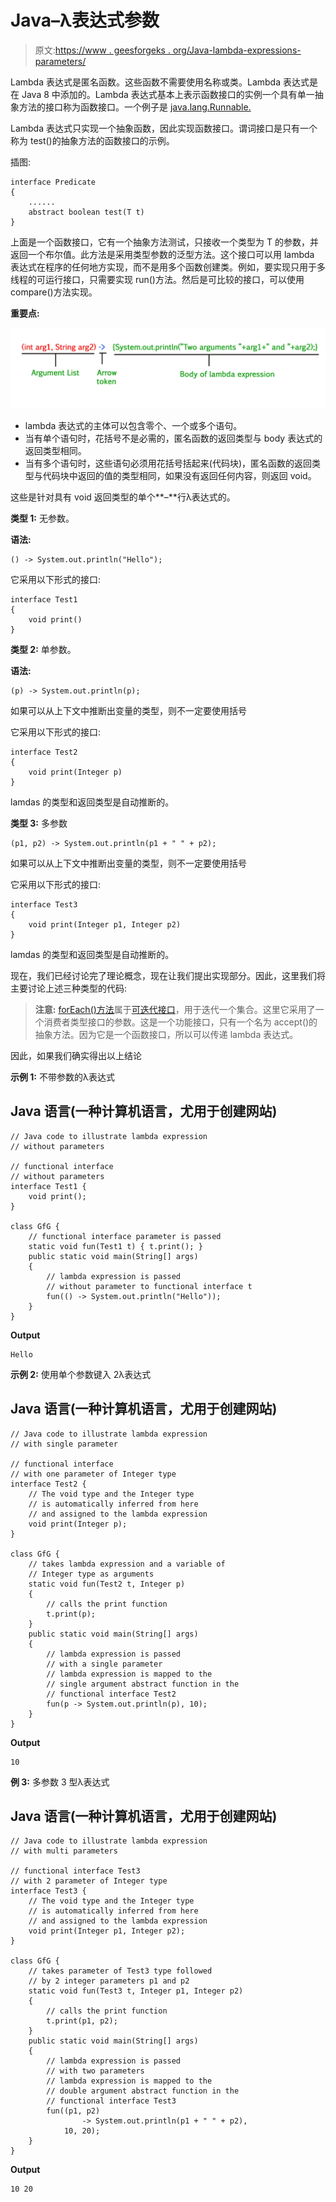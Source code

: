 # Java–λ表达式参数

> 原文:[https://www . geesforgeks . org/Java-lambda-expressions-parameters/](https://www.geeksforgeeks.org/java-lambda-expressions-parameters/)

Lambda 表达式是匿名函数。这些函数不需要使用名称或类。Lambda 表达式是在 Java 8 中添加的。Lambda 表达式基本上表示函数接口的实例一个具有单一抽象方法的接口称为函数接口。一个例子是 [java.lang.Runnable.](https://www.geeksforgeeks.org/runnable-interface-in-java/)

Lambda 表达式只实现一个抽象函数，因此实现函数接口。谓词接口是只有一个称为 test()的抽象方法的函数接口的示例。

插图:

```
interface Predicate
{
    ......
    abstract boolean test(T t)
}
```

上面是一个函数接口，它有一个抽象方法测试，只接收一个类型为 T 的参数，并返回一个布尔值。此方法是采用类型参数的泛型方法。这个接口可以用 lambda 表达式在程序的任何地方实现，而不是用多个函数创建类。例如，要实现只用于多线程的可运行接口，只需要实现 run()方法。然后是可比较的接口，可以使用 compare()方法实现。

**重要点:**

![](img/11d8d1514e58c5c490258fea0bb8927f.png)

*   lambda 表达式的主体可以包含零个、一个或多个语句。
*   当有单个语句时，花括号不是必需的，匿名函数的返回类型与 body 表达式的返回类型相同。
*   当有多个语句时，这些语句必须用花括号括起来(代码块)，匿名函数的返回类型与代码块中返回的值的类型相同，如果没有返回任何内容，则返回 void。

这些是针对具有 void 返回类型的单个**–**行λ表达式的。

**类型 1:** 无参数。

**语法:**

```
() -> System.out.println("Hello");
```

它采用以下形式的接口:

```
interface Test1
{
    void print()
}
```

**类型 2:** 单参数。

**语法:**

```
(p) -> System.out.println(p);
```

如果可以从上下文中推断出变量的类型，则不一定要使用括号

它采用以下形式的接口:

```
interface Test2
{
    void print(Integer p)
}
```

lamdas 的类型和返回类型是自动推断的。

**类型 3:** 多参数

```
(p1, p2) -> System.out.println(p1 + " " + p2);
```

如果可以从上下文中推断出变量的类型，则不一定要使用括号

它采用以下形式的接口:

```
interface Test3
{
    void print(Integer p1, Integer p2)
}
```

lamdas 的类型和返回类型是自动推断的。

现在，我们已经讨论完了理论概念，现在让我们提出实现部分。因此，这里我们将主要讨论上述三种类型的代码:

> **注意:** [forEach()方法](https://www.geeksforgeeks.org/arraylist-foreach-method-in-java/)属于[可迭代接口](https://www.geeksforgeeks.org/iterable-interface-in-java/)，用于迭代一个集合。这里它采用了一个消费者类型接口的参数。这是一个功能接口，只有一个名为 accept()的抽象方法。因为它是一个函数接口，所以可以传递 lambda 表达式。

因此，如果我们确实得出以上结论

**示例 1:** 不带参数的λ表达式

## Java 语言(一种计算机语言，尤用于创建网站)

```
// Java code to illustrate lambda expression
// without parameters

// functional interface
// without parameters
interface Test1 {
    void print();
}

class GfG {
    // functional interface parameter is passed
    static void fun(Test1 t) { t.print(); }
    public static void main(String[] args)
    {
        // lambda expression is passed
        // without parameter to functional interface t
        fun(() -> System.out.println("Hello"));
    }
}
```

**Output**

```
Hello
```

**示例 2:** 使用单个参数键入 2λ表达式

## Java 语言(一种计算机语言，尤用于创建网站)

```
// Java code to illustrate lambda expression
// with single parameter

// functional interface
// with one parameter of Integer type
interface Test2 {
    // The void type and the Integer type
    // is automatically inferred from here
    // and assigned to the lambda expression
    void print(Integer p);
}

class GfG {
    // takes lambda expression and a variable of
    // Integer type as arguments
    static void fun(Test2 t, Integer p)
    {
        // calls the print function
        t.print(p);
    }
    public static void main(String[] args)
    {
        // lambda expression is passed
        // with a single parameter
        // lambda expression is mapped to the
        // single argument abstract function in the
        // functional interface Test2
        fun(p -> System.out.println(p), 10);
    }
}
```

**Output**

```
10
```

**例 3:** 多参数 3 型λ表达式

## Java 语言(一种计算机语言，尤用于创建网站)

```
// Java code to illustrate lambda expression
// with multi parameters

// functional interface Test3
// with 2 parameter of Integer type
interface Test3 {
    // The void type and the Integer type
    // is automatically inferred from here
    // and assigned to the lambda expression
    void print(Integer p1, Integer p2);
}

class GfG {
    // takes parameter of Test3 type followed
    // by 2 integer parameters p1 and p2
    static void fun(Test3 t, Integer p1, Integer p2)
    {
        // calls the print function
        t.print(p1, p2);
    }
    public static void main(String[] args)
    {
        // lambda expression is passed
        // with two parameters
        // lambda expression is mapped to the
        // double argument abstract function in the
        // functional interface Test3
        fun((p1, p2)
                -> System.out.println(p1 + " " + p2),
            10, 20);
    }
}
```

**Output**

```
10 20
```